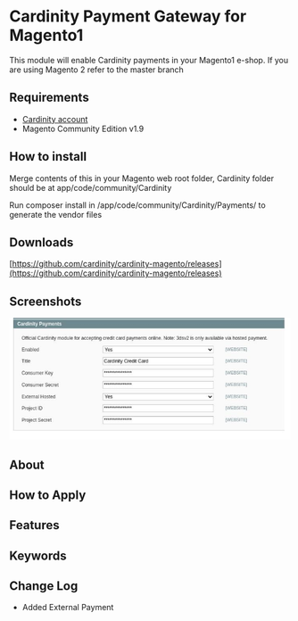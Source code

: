 # Cardinity Payment Gateway for Magento1

This module will enable Cardinity payments in your Magento1 e-shop.
If you are using Magento 2 refer to the master branch

## Requirements
* [Cardinity account](https://cardinity.com/sign-up)
* Magento Community Edition v1.9

## How to install
Merge contents of this in your Magento web root folder, Cardinity folder should be at app/code/community/Cardinity

Run composer install in /app/code/community/Cardinity/Payments/ to generate the vendor files

## Downloads
[https://github.com/cardinity/cardinity-magento/releases](https://github.com/cardinity/cardinity-magento/releases)

## Screenshots
![Admin Page](https://github.com/cardinity/cardinity-magento/raw/1.9.x/admin.jpg)

## About
## How to Apply
## Features
## Keywords

## Change Log

* Added External Payment
